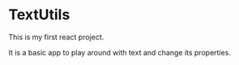 # TextUtils

This is my first react project.

It is a basic app to play around with text and change its properties.
